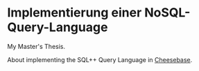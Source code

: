 # Implementierung einer NoSQL-Query-Language
My Master's Thesis.

About implementing the SQL++ Query Language in [Cheesebase](https://github.com/mcheese/cheesebase).
